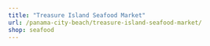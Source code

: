 ```yaml
---
title: "Treasure Island Seafood Market"
url: /panama-city-beach/treasure-island-seafood-market/
shop: seafood
---
```

